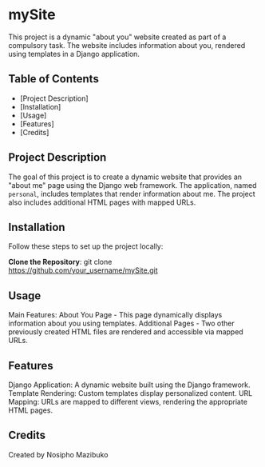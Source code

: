 # mySite

This project is a dynamic "about you" website created as part of a compulsory task. The website includes information about you, rendered using templates in a Django application.

## Table of Contents
- [Project Description]
- [Installation]
- [Usage]
- [Features]
- [Credits]

## Project Description
The goal of this project is to create a dynamic website that provides an "about me" page using the Django web framework. The application, named `personal`, includes templates that render information about me. The project also includes additional HTML pages with mapped URLs.

## Installation
Follow these steps to set up the project locally:

**Clone the Repository**:
   git clone https://github.com/your_username/mySite.git

## Usage
Main Features:
About You Page - This page dynamically displays information about you using templates.
Additional Pages - Two other previously created HTML files are rendered and accessible via mapped URLs.

## Features
Django Application: A dynamic website built using the Django framework.
Template Rendering: Custom templates display personalized content.
URL Mapping: URLs are mapped to different views, rendering the appropriate HTML pages.

## Credits
Created by Nosipho Mazibuko

